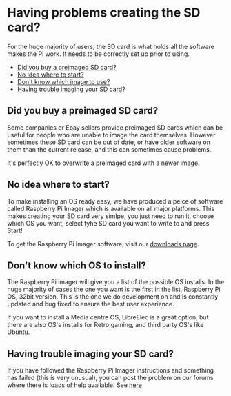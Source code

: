# Having problems creating the SD card?

For the huge majority of users, the SD card is what holds all the software makes the Pi work. It needs to be correctly set up prior to using.

- [Did you buy a preimaged SD card?](#did-you-buy-a-preimaged-sd-card)
- [No idea where to start?](#no-idea-where-to-start)
- [Don't know which image to use?](#dont-know-which-image-to-use)
- [Having trouble imaging your SD card?](#having-trouble-imaging-your-sd-card)


## Did you buy a preimaged SD card?

Some companies or Ebay sellers provide preimaged SD cards which can be useful for people who are unable to image the card themselves. However sometimes these SD card can be out of date, or have older software on them than the current release, and this can sometimes cause problems. 

It's perfectly OK to overwrite a preimaged card with a newer image.

## No idea where to start?

To make installing an OS ready easy, we have produced a peice of software called Raspberry Pi Imager which is available on all major platforms. This makes creating your SD card very simlpe, you just need to run it, choose which OS you want, select tyhe SD card you want to write to and press Start!

To get the Raspberry Pi Imager software, visit our [downloads page](https://www.raspberrypi.org/downloads/).

## Don't know which OS to install?

The Raspberry Pi imager will give you a list of the possible OS installs. In the huge majority of cases the one you want is the first in the list, Raspberry Pi OS, 32bit version. This is the one we do development on and is constantly updated and bug fixed to ensure the best user experience.

If you want to install a Media centre OS, LibreElec is a great option, but there are also OS's installs for Retro gaming, and third party OS's like Ubuntu.

## Having trouble imaging your SD card?

If you have followed the Raspberry Pi Imager instructions and something has failed (this is very unusual), you can post the problem on our forums where there is loads of help available. See [here](https://www.raspberrypi.org/forums)
